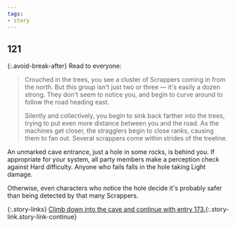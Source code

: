 ```yaml
---
tags:
- story
---
```


## 121

{:.avoid-break-after}
Read to everyone:

> Crouched in the trees, you see a cluster of Scrappers coming in from the north.
> But this group isn't just two or three — it's easily a dozen strong.
> They don't seem to notice you, and begin to curve around to follow the road heading east.
>
> Silently and collectively, you begin to sink back farther into the trees, trying to put even more distance between you and the road.
> As the machines get closer, the stragglers begin to close ranks, causing them to fan out.
> Several scrappers come within strides of the treeline.

An unmarked cave entrance, just a hole in some rocks, is behind you.
If appropriate for your system, all party members make a perception check against Hard difficulty.
Anyone who fails falls in the hole taking Light damage.

Otherwise, even characters who notice the hole decide it's probably safer than being detected by that many Scrappers.

{:.story-links}
[Climb down into the cave and continue with entry 173.](173-ruins-entrance.md){:.story-link.story-link-continue}
